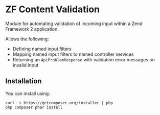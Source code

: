 ZF Content Validation
=====================

Module for automating validation of incoming input within a Zend Framework 2
application.

Allows the following:

- Defining named input filters
- Mapping named input filters to named controller services
- Returning an `ApiProblemResponse` with validation error messages on invalid
  input

Installation
------------

You can install using:

```
curl -s https://getcomposer.org/installer | php
php composer.phar install
```
